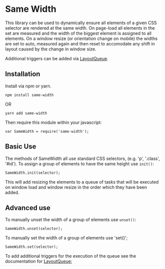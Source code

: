# Same Width

This library can be used to dynamically ensure all elements of a given CSS selector are rendered at the same width. On page-load all elements in the set are measured and the width of the biggest element is assigned to all elements. On a window resize (or orientation change on mobile) the widths are set to auto, measured again and then reset to accomodate any shift in layout caused by the change in window size.

Additional triggers can be added via [LayoutQueue](https://github.com/davejtoews/layout-queue).

##  Installation

Install via npm or yarn.

    npm install same-width

OR

	yarn add same-width

Then require this module within your javascript:

    var SameWidth = require('same-width');

## Basic Use

The methods of SameWidth all use standard CSS selectors, (e.g. 'p', '.class', '#id'). To assign a group of elements to have the same height use `init()`:

    SameWidth.init(selector);

This will add resizing the elements to a queue of tasks that will be executed on window load and window resize in the order which they have been added. 

## Advanced use

To manually unset the width of a group of elements use `unset()`:

	SameWidth.unset(selector);

To manually set the width of a group of elements use 'set()';

    SameWidth.set(selector);

To add additional triggers for the execution of the queue see the documentation for [LayoutQueue](https://github.com/davejtoews/layout-queue);